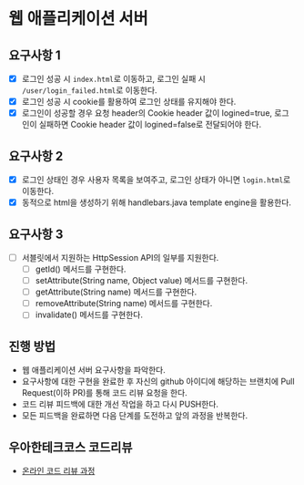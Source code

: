 # 웹 애플리케이션 서버

## 요구사항 1
- [x] 로그인 성공 시 `index.html`로 이동하고, 로그인 실패 시 `/user/login_failed.html`로 이동한다. 
- [x] 로그인 성공 시 cookie를 활용하여 로그인 상태를 유지해야 한다.
- [x] 로그인이 성공할 경우 요청 header의 Cookie header 값이 logined=true, 로그인이 실패하면 Cookie header 값이 logined=false로 전달되어야 한다.

## 요구사항 2
- [x] 로그인 상태인 경우 사용자 목록을 보여주고, 로그인 상태가 아니면 `login.html`로 이동한다.
- [x] 동적으로 html을 생성하기 위해 handlebars.java template engine을 활용한다.

## 요구사항 3
- [ ] 서블릿에서 지원하는 HttpSession API의 일부를 지원한다.
    - [ ] getId() 메서드를 구현한다.
    - [ ] setAttribute(String name, Object value) 메서드를 구현한다.
    - [ ] getAttribute(String name) 메서드를 구현한다.
    - [ ] removeAttribute(String name) 메서드를 구현한다.
    - [ ] invalidate() 메서드를 구현한다.

## 진행 방법
* 웹 애플리케이션 서버 요구사항을 파악한다.
* 요구사항에 대한 구현을 완료한 후 자신의 github 아이디에 해당하는 브랜치에 Pull Request(이하 PR)를 통해 코드 리뷰 요청을 한다.
* 코드 리뷰 피드백에 대한 개선 작업을 하고 다시 PUSH한다.
* 모든 피드백을 완료하면 다음 단계를 도전하고 앞의 과정을 반복한다.

## 우아한테크코스 코드리뷰
* [온라인 코드 리뷰 과정](https://github.com/woowacourse/woowacourse-docs/blob/master/maincourse/README.md)
